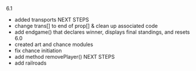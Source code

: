 6.1
- added transports
NEXT STEPS
- change trans[] to end of prop[]
    & clean up associated code
- add endgame() that declares winner, displays final standings, and resets
6.0
- created art and chance modules
- fix chance initiation
- add method removePlayer()
NEXT STEPS
- add railroads